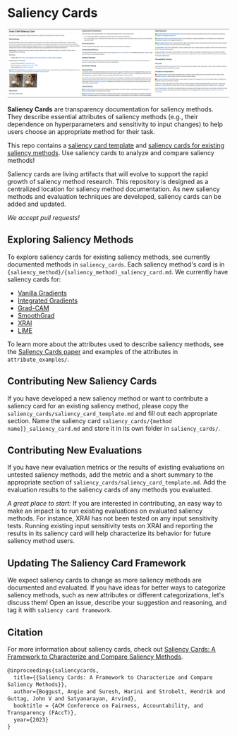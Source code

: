 # Saliency Cards
![Saliency card teaser.](teaser.png)

**Saliency Cards** are transparency documentation for saliency methods. They describe essential attributes of saliency methods (e.g., their dependence on hyperparameters and sensitivity to input changes) to help users choose an appropriate method for their task.

This repo contains a [saliency card template](https://github.com/mitvis/saliency-cards/blob/main/saliency_cards/saliency_card_template.md) and [saliency cards for existing saliency methods](https://github.com/mitvis/saliency-cards/tree/main/saliency_cards). Use saliency cards to analyze and compare saliency methods!

Saliency cards are living artifacts that will evolve to support the rapid growth of saliency method research. This repository is designed as a centralized location for saliency method documentation. As new saliency methods and evaluation techniques are developed, saliency cards can be added and updated.

*We accept pull requests!*

## Exploring Saliency Methods
To explore saliency cards for existing saliency methods, see currently documented methods in `saliency_cards`. Each saliency method's card is in `{saliency_method}/{saliency_method)_saliency_card.md`. We currently have saliency cards for:
* [Vanilla Gradients](https://github.com/mitvis/saliency-cards/blob/main/saliency_cards/vanilla_gradients/vanilla_gradients_saliency_card.md)
* [Integrated Gradients](https://github.com/mitvis/saliency-cards/blob/main/saliency_cards/integrated_gradients/integrated_gradients_saliency_card.md)
* [Grad-CAM](https://github.com/mitvis/saliency-cards/blob/main/saliency_cards/grad_cam/gradcam_saliency_card.md)
* [SmoothGrad](https://github.com/mitvis/saliency-cards/blob/main/saliency_cards/smoothgrad/smoothgrad_saliency_card.md)
* [XRAI](https://github.com/mitvis/saliency-cards/blob/main/saliency_cards/xrai/xrai_saliency_card.md)
* [LIME](https://github.com/mitvis/saliency-cards/blob/main/saliency_cards/lime/lime_saliency_card.md)

To learn more about the attributes used to describe saliency methods, see the [Saliency Cards paper](https://arxiv.org/abs/2206.02958) and examples of the attributes in `attribute_examples/`.

## Contributing New Saliency Cards
If you have developed a new saliency method or want to contribute a saliency card for an existing saliency method, please copy the `saliency_cards/saliency_card_template.md` and fill out each appropriate section. Name the saliency card `saliency_cards/{method name]}_saliency_card.md` and store it in its own folder in `saliency_cards/`.

## Contributing New Evaluations
If you have new evaluation metrics or the results of existing evaluations on untested saliency methods, add the metric and a short summary to the appropriate section of `saliency_cards/saliency_card_template.md`. Add the evaluation results to the saliency cards of any methods you evaluated.

*A great place to start:* If you are interested in contributing, an easy way to make an impact is to run existing evaluations on evaluated saliency methods. For instance, XRAI has not been tested on any input sensitivity tests. Running existing input sensitivity tests on XRAI and reporting the results in its saliency card will help characterize its behavior for future saliency method users.

## Updating The Saliency Card Framework
We expect saliency cards to change as more saliency methods are documented and evaluated. If you have ideas for better ways to categorize saliency methods, such as new attributes or different categorizations, let's discuss them! Open an issue, describe your suggestion and reasoning, and tag it with `saliency card framework`.

## Citation
For more information about saliency cards, check out [Saliency Cards: A Framework to Characterize and Compare Saliency Methods](https://arxiv.org/abs/2206.02958).

```
@inproceedings{saliencycards,
  title={{Saliency Cards: A Framework to Characterize and Compare Saliency Methods}},
  author={Boggust, Angie and Suresh, Harini and Strobelt, Hendrik and Guttag, John V and Satyanarayan, Arvind},
  booktitle = {ACM Conference on Fairness, Accountability, and Transparency (FAccT)},
  year={2023}
}
```
